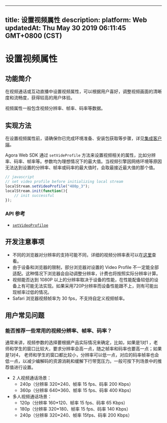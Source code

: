 
---
title: 设置视频属性
description: 
platform: Web
updatedAt: Thu May 30 2019 06:11:45 GMT+0800 (CST)
---
# 设置视频属性
## 功能简介
在视频通话或互动直播中设置视频属性，可以根据用户喜好，调整视频画面的清晰度和流畅度，获得较高的用户体验。

视频属性一般包含视频分辨率、帧率、码率等数据。

## 实现方法

在设置视频属性前，请确保你已完成环境准备、安装包获取等步骤，详见[集成客户端](../../cn/Interactive%20Broadcast/web_prepare.md)。

Agora Web SDK 通过 `setVideProfile` 方法来设置视频相关的属性，比如分辨率、码率、帧率等。参数均为理想情况下的最大值。当视频引擎因网络环境等原因无法达到设置的分辨率、帧率或码率的最大值时，会取最接近最大值的那个值。

```javascript
// javascript
// set video profile before initializing local stream
localStream.setVideoProfile("480p_3");
localStream.init(function(){
	// init successful
});
```

### API 参考
* [`setVideoProfiloe`](https://docs.agora.io/cn/Interactive%20Broadcast/API%20Reference/web/interfaces/agorartc.stream.html#setvideoprofile)

## 开发注意事项
- 不同的浏览器对分辨率的支持可能不同，详细的视频分辨率表可以在[这里](https://docs.agora.io/cn/Interactive%20Broadcast/API%20Reference/web/interfaces/agorartc.stream.html#setvideoprofile)查看。
- 由于设备和浏览器的限制，部分浏览器对设置的 Video Profile 不一定能全部适配。这种情况下浏览器会自动调整分辨率，计费也将按照实际分辨率计算。
- 视频能否达到 1080P 以上的分辨率取决于设备的性能，在性能配备较低的设备上有可能无法实现。如果采用720P分辨率而设备性能跟不上，则有可能出现帧率过低的情况。
- Safari 浏览器视频帧率为 30 fps，不支持自定义视频帧率。

## 用户常见问题
### 能否推荐一些常用的视频分辨率、帧率、码率？

通常来讲，视频参数的选择要根据产品实际情况来确定，比如，如果是1对1 ，老师和学生的窗口比较大，要求分辨率会高一点，随之帧率和码率也要高一点；如果是1对4， 老师和学生的窗口都比较小，分辨率可以低一点，对应的码率帧率也会低一点，以减少编解码的资源消耗和缓解下行带宽压力。一般可按下列场景中的推荐值进行设置。

- 2 人视频通话场景：
  - 240p（分辨率 320*240、帧率 15 fps、码率 200 Kbps） 
  - 360p（分辨率 640*360、帧率 15 fps、码率 400 Kbps）
- 多人视频通话场景：
  - 120p（分辨率 160*120、帧率 15 fps、码率 65 Kbps）
  - 180p（分辨率 320*180、帧率 15 fps、码率 140 Kbps）
  - 240p（分辨率 320*240、帧率 15fps、码率 200 Kbps）

